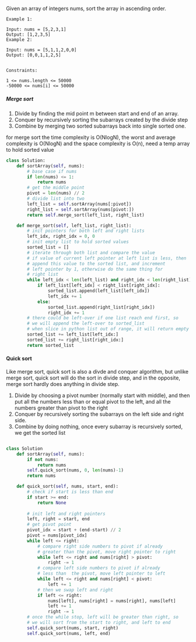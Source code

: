 Given an array of integers nums, sort the array in ascending order.

```
Example 1:

Input: nums = [5,2,3,1]
Output: [1,2,3,5]
Example 2:

Input: nums = [5,1,1,2,0,0]
Output: [0,0,1,1,2,5]
 

Constraints:

1 <= nums.length <= 50000
-50000 <= nums[i] <= 50000
```


##### Merge sort

1. Divide by finding the mid point m between start and end of an array.
2. Conquer by recursively sorting the subarrays created by the divide step 
3. Combine by merging two sorted subarrays back into single sorted one. 

for merge sort the time complexity is O(NlogN),  the worst and average complexity is O(NlogN)
and the space complexity is O(n), need a temp array to hold sorted value

```python
class Solution:
    def sortArray(self, nums):
        # base case if nums 
        if len(nums) <= 1:
            return nums
        # get the middle point
        pivot = len(nums) // 2
        # divide list into two
        left_list = self.sortArray(nums[:pivot])
        right_list = self.sortArray(nums[pivot:])
        return self.merge_sort(left_list, right_list)

    def merge_sort(self, left_list, right_list):
        # init pointers for both left and right lists
        left_idx, right_idx = 0, 0 
        # init empty list to hold sorted values
        sorted_list = []
        # iterate through both list and compare the value
        # if value of current left pointer at left list is less, then 
        # append this value to the sorted list, and increment 
        # left pointer by 1, otherwise do the same thing for 
        # right list
        while left_idx < len(left_list) and right_idx < len(right_list):
            if left_list[left_idx] < right_list[right_idx]:
                sorted_list.append(left_list[left_idx])
                left_idx += 1
            else:
                sorted_list.append(right_list[right_idx])
                right_idx += 1
        # there could be left-over if one list reach end first, so 
        # we will append the left-over to sorted_list 
        # when slice in python list out of range, it will return empty list 
        sorted_list += left_list[left_idx:]
        sorted_list += right_list[right_idx:]
        return sorted_list
```


#### Quick sort 

Like merge sort, quick sort is also a divde and conquer algorithm,  but unlike merge sort,  quick sort will do 
the sort in divide step, and in the opposite, merge sort hardly does anything in divide step.  

1. Divide by choosing a pivot number (normally start with middle), and then put all the numbers less  than or equal 
pivot to the left, and all the numbers greater than pivot to the right 
2. Conquer by recursively sorting the subarrays on the left side and right side.
3. Combine by doing nothing, once every subarray is recursively sorted,  we get the sorted list 


```python

class Solution 
    def sortArray(self, nums):
        if not nums:
            return nums
        self.quick_sort(nums, 0, len(nums)-1)
        return nums

    def quick_sort(self, nums, start, end):
        # check if start is less than end  
        if start >= end:
            return None
        
        # init left and right pointers 
        left, right = start, end
        # get pivot point 
        pivot_idx = start + (end-start) // 2
        pivot = nums[pivot_idx]
        while left <= right:
            # compare right side numbers to pivot if already 
            # greater than the pivot, move right pointer to right 
            while left <= right and nums[right] > pivot:
                right -= 1
            # compare left side numbers to pivot if already 
            # less than  the pivot, move left pointer to left
            while left <= right and nums[right] < pivot:
                left += 1
            # then we swap left and right
            if left <= right:
                nums[left], nums[right] = nums[right], nums[left]
                left += 1
                right -= 1
        # once the while stop, left will be greater than right, so 
        # we will sort from the start to right, and left to end
        self.quick_sort(nums, start, right)
        self.quick_sort(nums, left, end)


```


